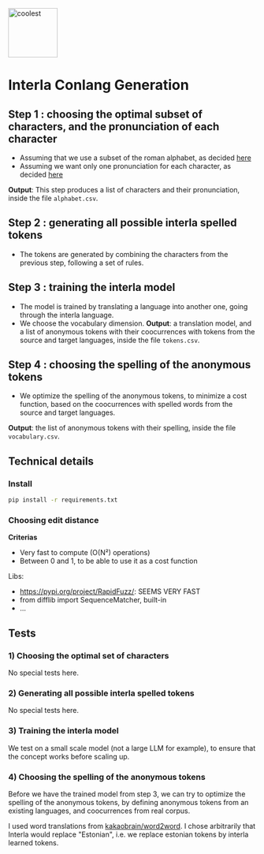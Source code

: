 <img width="100" height="100" alt="coolest" src="https://github.com/user-attachments/assets/aa7a6017-25b6-4c08-aa5b-d6940cdee65f" />

# Interla Conlang Generation

## Step 1 : choosing the optimal subset of characters, and the pronunciation of each character
- Assuming that we use a subset of the roman alphabet, as decided [here]()
- Assuming we want only one pronunciation for each character, as decided [here]()

**Output**: This step produces a list of characters and their pronunciation, inside the file `alphabet.csv`.

## Step 2 : generating all possible interla spelled tokens
- The tokens are generated by combining the characters from the previous step, following a set of rules.

## Step 3 : training the interla model
- The model is trained by translating a language into another one, going through the interla language.
- We choose the vocabulary dimension.
**Output**: a translation model, and a list of anonymous tokens with their coocurrences with tokens from the source and target languages, inside the file `tokens.csv`.

## Step 4 : choosing the spelling of the anonymous tokens
- We optimize the spelling of the anonymous tokens, to minimize a cost function, based on the coocurrences with spelled words from the source and target languages.

**Output**: the list of anonymous tokens with their spelling, inside the file `vocabulary.csv`.

## Technical details

### Install
```bash
pip install -r requirements.txt
```

### Choosing edit distance
**Criterias**
- Very fast to compute (O(N²) operations)
- Between 0 and 1, to be able to use it as a cost function

Libs:
- https://pypi.org/project/RapidFuzz/: SEEMS VERY FAST
- from difflib import SequenceMatcher, built-in
- ...

## Tests
### 1) Choosing the optimal set of characters
No special tests here.

### 2) Generating all possible interla spelled tokens
No special tests here.

### 3) Training the interla model
We test on a small scale model (not a large LLM for example), to ensure that the concept works before scaling up.

### 4) Choosing the spelling of the anonymous tokens
Before we have the trained model from step 3, we can try to optimize the spelling of the anonymous tokens, by defining anonymous tokens from an existing languages, and coocurrences from real corpus.

I used word translations from [kakaobrain/word2word](https://github.com/kakaobrain/word2word).
I chose arbitrarily that Interla would replace "Estonian", i.e. we replace estonian tokens by interla learned tokens.


